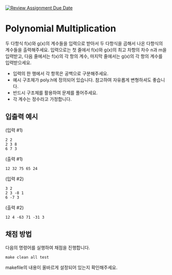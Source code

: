 [![Review Assignment Due Date](https://classroom.github.com/assets/deadline-readme-button-24ddc0f5d75046c5622901739e7c5dd533143b0c8e959d652212380cedb1ea36.svg)](https://classroom.github.com/a/a1bytgA8)
# Polynomial Multiplication

두 다항식 f(x)와 g(x)의 계수들을 입력으로 받아서 두 다항식을 곱해서 나온 다항식의 계수들을 출력해주세요.
입력으로는 첫 줄에서 f(x)와 g(x)의 최고 차항의 차수 n과 m을 입력받고, 다음 줄에서는 f(x)의 각 항의 계수, 마지막 줄에서는 g(x)의 각 항의 계수를 입력받으세요.

- 입력의 한 행에서 각 항목은 공백으로 구분해주세요.
- 예시 구조체가 poly.h에 정의되어 있습니다. 참고하여 자유롭게 변형하셔도 좋습니다.
- 반드시 구조체를 활용하여 문제를 풀어주세요.
- 각 계수는 정수라고 가정합니다.

## 입출력 예시
(입력 #1)
```
2 2
2 3 8
6 7 3
```
(출력 #1)
```
12 32 75 65 24
```
(입력 #2)
```
3 2
2 3 -8 1
6 -7 3
```
(출력 #2)
```
12 4 -63 71 -31 3
```

## 채점 방법

다음의 명령어를 실행하여 채점을 진행합니다.

```Makefile
make clean all test
```

makefile의 내용이 올바르게 설정되어 있는지 확인해주세요.
